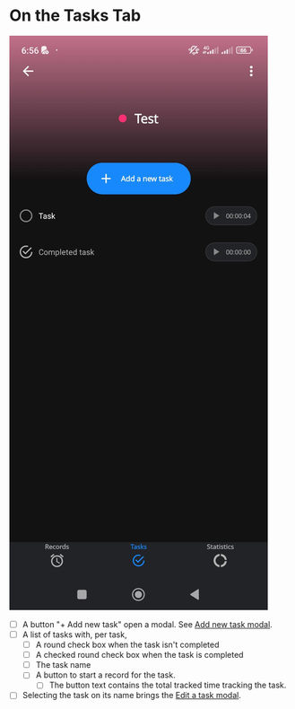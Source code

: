 # On the Tasks Tab

![screenshot](images/project-screen-tasks-tab.jpeg)

- [ ] A button "+ Add new task" open a modal. See [Add new task modal](add-new-task-modal.md).
- [ ] A list of tasks with, per task,
  - [ ] A round check box when the task isn't completed
  - [ ] A checked round check box when the task is completed
  - [ ] The task name
  - [ ] A button to start a record for the task.
    - [ ] The button text contains the total tracked time tracking the task.
- [ ] Selecting the task on its name brings the [Edit a task modal](edit-a-task-modal.md).
